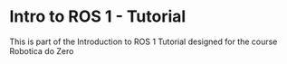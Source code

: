 # Intro to ROS 1 - Tutorial
This is part of the Introduction to ROS 1 Tutorial designed for the course Robotica do Zero 
